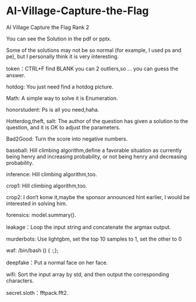# AI-Village-Capture-the-Flag
AI Village Capture the Flag Rank 2 

You can see the Solution in the pdf or pptx.

Some of the solutions may not be so normal (for example, I used ps and pe), but I personally think it is very interesting.

token：CTRL+F find BLANK you can 2 outliers,so … you can guess the answer.

hotdog: You just need find a hotdog picture.

Math: A simple way to solve it is Enumeration.

honorstudent: Ps is all you need,haha.

Hotterdog,theft, salt: The author of the question has given a solution to the question, and it is OK to adjust the parameters.

Bad2Good: Turn the score into negative numbers.

baseball: Hill climbing algorithm,define a favorable situation as currently being henry and increasing probability, or not being henry and decreasing probability.

inference: Hill climbing algorithm,too.

crop1: Hill climbing algorithm,too.

crop2: I don‘t konw it,maybe the sponsor announced hint earlier, I would be interested in solving him.

forensics: model.summary().

leakage：Loop the input string and concatenate the argmax output.

murderbots: Use lightgbm, set the top 10 samples to 1, set the other to 0

waf: /bin/bash () { :;};

deepfake：Put a normal face on her face.

wifi: Sort the input array by std, and then output the corresponding characters.

secret.sloth：fftpack.fft2.
